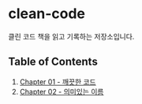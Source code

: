 # clean-code

클린 코드 책을 읽고 기록하는 저장소입니다.

## Table of Contents

1. [Chapter 01 - 깨끗한 코드](https://github.com/zubetcha/clean-code/blob/master/Chapter%2001%20-%20깨끗한%20코드.md)
2. [Chapter 02 - 의미있는 이름](<(https://github.com/zubetcha/clean-code/blob/master/Chapter%2001%20-%20의미있는%20이름.md)>)
